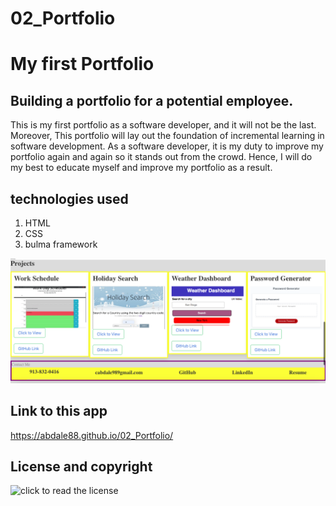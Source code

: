 # 02_Portfolio 

# My first Portfolio

## Building a portfolio for a potential employee.

This is my first portfolio as a software developer, and it will not be the last. Moreover, This portfolio will lay out the foundation of incremental learning in software development. As a software developer, it is my duty to improve my portfolio again and again so it stands out from the crowd. Hence, I will do my best to educate myself and improve my portfolio as a result.  


## technologies used
1. HTML
2. CSS
3. bulma framework


![Work_Schedule](./assets/images/img.png)

## Link to this app
https://abdale88.github.io/02_Portfolio/

## License and copyright

![click to read the license](./license/myLicense)